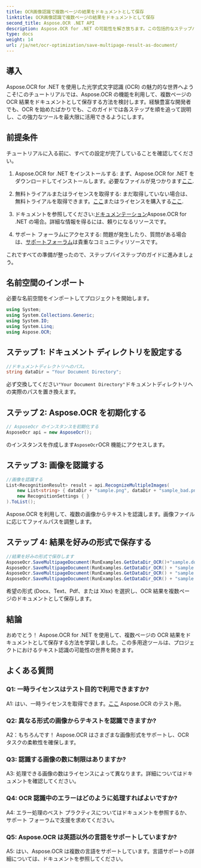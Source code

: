 ```yaml
---
title: OCR画像認識で複数ページの結果をドキュメントとして保存
linktitle: OCR画像認識で複数ページの結果をドキュメントとして保存
second_title: Aspose.OCR .NET API
description: Aspose.OCR for .NET の可能性を解き放ちます。この包括的なステップバイステップ ガイドを使用すると、複数ページの OCR 結果をドキュメントとして簡単に保存できます。
type: docs
weight: 14
url: /ja/net/ocr-optimization/save-multipage-result-as-document/
---
```

## 導入

Aspose.OCR for .NET を使用した光学式文字認識 (OCR) の魅力的な世界へようこそ!このチュートリアルでは、Aspose.OCR の機能を利用して、複数ページの OCR 結果をドキュメントとして保存する方法を検討します。経験豊富な開発者でも、OCR を始めたばかりでも、このガイドでは各ステップを順を追って説明し、この強力なツールを最大限に活用できるようにします。

## 前提条件

チュートリアルに入る前に、すべての設定が完了していることを確認してください。

1.  Aspose.OCR for .NET をインストールする: まず、Aspose.OCR for .NET をダウンロードしてインストールします。必要なファイルが見つかります[ここ](https://releases.aspose.com/ocr/net/).

2. 無料トライアルまたはライセンスを取得する: まだ取得していない場合は、無料トライアルを取得できます。[ここ](https://releases.aspose.com/)またはライセンスを購入する[ここ](https://purchase.aspose.com/buy).

3. ドキュメントを参照してください:[ドキュメンテーション](https://reference.aspose.com/ocr/net/)Aspose.OCR for .NET の場合。詳細な情報を得るには、頼りになるリソースです。

4. サポート フォーラムにアクセスする: 問題が発生したり、質問がある場合は、[サポートフォーラム](https://forum.aspose.com/c/ocr/16)は貴重なコミュニティリソースです。

これですべての準備が整ったので、ステップバイステップのガイドに進みましょう。

## 名前空間のインポート

必要な名前空間をインポートしてプロジェクトを開始します。

```csharp
using System;
using System.Collections.Generic;
using System.IO;
using System.Linq;
using Aspose.OCR;
```

## ステップ 1: ドキュメント ディレクトリを設定する

```csharp
//ドキュメントディレクトリへのパス。
string dataDir = "Your Document Directory";
```

必ず交換してください`"Your Document Directory"`ドキュメントディレクトリへの実際のパスを置き換えます。

## ステップ 2: Aspose.OCR を初期化する

```csharp
// AsposeOcr のインスタンスを初期化する
AsposeOcr api = new AsposeOcr();
```

のインスタンスを作成します`AsposeOcr`OCR 機能にアクセスします。

## ステップ 3: 画像を認識する

```csharp
//画像を認識する
List<RecognitionResult> result = api.RecognizeMultipleImages(
    new List<string> { dataDir + "sample.png", dataDir + "sample_bad.png" },
    new RecognitionSettings { }
).ToList();
```

Aspose.OCR を利用して、複数の画像からテキストを認識します。画像ファイルに応じてファイルパスを調整します。

## ステップ 4: 結果を好みの形式で保存する

```csharp
//結果を好みの形式で保存します
AsposeOcr.SaveMultipageDocument(RunExamples.GetDataDir_OCR()+"sample.docx", SaveFormat.Docx, result);
AsposeOcr.SaveMultipageDocument(RunExamples.GetDataDir_OCR() + "sample.txt", SaveFormat.Text, result);
AsposeOcr.SaveMultipageDocument(RunExamples.GetDataDir_OCR() + "sample.pdf", SaveFormat.Pdf, result);
AsposeOcr.SaveMultipageDocument(RunExamples.GetDataDir_OCR() + "sample.xlsx", SaveFormat.Xlsx, result);
```

希望の形式 (Docx、Text、Pdf、または Xlsx) を選択し、OCR 結果を複数ページのドキュメントとして保存します。

## 結論

おめでとう！ Aspose.OCR for .NET を使用して、複数ページの OCR 結果をドキュメントとして保存する方法を学習しました。この多用途ツールは、プロジェクトにおけるテキスト認識の可能性の世界を開きます。

## よくある質問

### Q1: 一時ライセンスはテスト目的で利用できますか?

 A1: はい、一時ライセンスを取得できます。[ここ](https://purchase.aspose.com/temporary-license/) Aspose.OCR のテスト用。

### Q2: 異なる形式の画像からテキストを認識できますか?

A2：もちろんです！ Aspose.OCR はさまざまな画像形式をサポートし、OCR タスクの柔軟性を確保します。

### Q3: 認識する画像の数に制限はありますか?

A3: 処理できる画像の数はライセンスによって異なります。詳細についてはドキュメントを確認してください。

### Q4: OCR 認識中のエラーはどのように処理すればよいですか?

A4: エラー処理のベスト プラクティスについてはドキュメントを参照するか、サポート フォーラムで支援を求めてください。

### Q5: Aspose.OCR は英語以外の言語をサポートしていますか?

A5: はい、Aspose.OCR は複数の言語をサポートしています。言語サポートの詳細については、ドキュメントを参照してください。